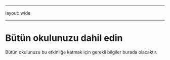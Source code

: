 * * *

layout: wide

* * *

# Bütün okulunuzu dahil edin

Bütün okulunuzu bu etkinliğe katmak için gerekli bilgiler burada olacaktır.